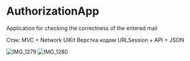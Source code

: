 # AuthorizationApp
Application for checking the correctness of the entered mail

Стэк:
MVC + Network
UIKit
Верстка кодом
URLSession + API + JSON

![IMG_1279](https://user-images.githubusercontent.com/105930553/187022169-65e55dba-1889-4b60-808c-96fa6198a0ef.png)
![IMG_1280](https://user-images.githubusercontent.com/105930553/187022174-aa563edf-e1f5-4048-99f9-0076f92b5951.png)



